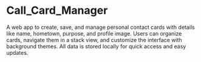 # Call_Card_Manager
A web app to create, save, and manage personal contact cards with details like name, hometown, purpose, and profile image. Users can organize cards, navigate them in a stack view, and customize the interface with background themes. All data is stored locally for quick access and easy updates.
